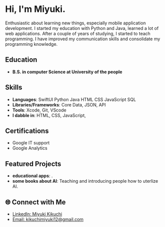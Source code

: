 
# Hi, I'm Miyuki.

Enthusiastic about learning new things, especially mobile application development. I started my education with Python and Java, learned a lot of web applications. After a couple of years of studying, I started to teach programming. I have improved my communication skills and consolidate my programming knowledge.

## Education

- **B.S. in computer Science at University of the people**

##  Skills

- **Languages**: SwiftUI Python Java HTML CSS JavaScript SQL
- **Libraries/Frameworks**: Core Data, JSON, API
- **Tools**: Xcode, Git, VScode
- **I dabble in**: HTML, CSS, JavaScript,  

## Certifications

- Google IT support
- Google Analytics
  

## Featured Projects

- **educational apps**: .
- **some books about AI**: Teaching and introducing people how to uterlize AI.


## 🌐 Connect with Me

- [LinkedIn: Miyuki Kikuchi](https://www.linkedin.com/in/zack-adams-1a04a21b7/)
- [Email: kikuchimiyuki12@gmail.com](mailto:kikuchimiyuki12@gmail.com)

